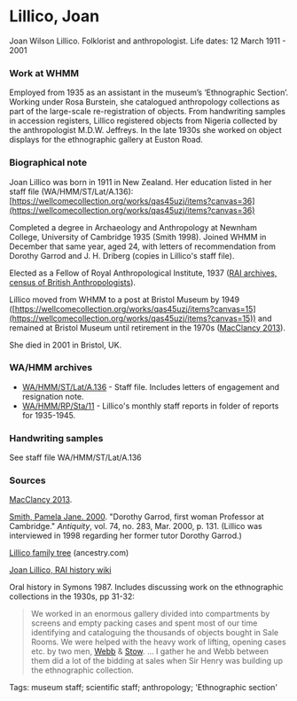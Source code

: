 # Lillico, Joan

Joan Wilson Lillico.  Folklorist and anthropologist.  Life dates: 12 March 1911 - 2001

### Work at WHMM

Employed from 1935 as an assistant in the museum’s ‘Ethnographic Section’. Working under Rosa Burstein, she catalogued anthropology collections as part of the large-scale re-registration of objects. From handwriting samples in accession registers, Lillico registered objects from Nigeria collected by the anthropologist M.D.W. Jeffreys. In the late 1930s she worked on object displays for the ethnographic gallery at Euston Road.

### Biographical note

Joan Lillico was born in 1911 in New Zealand. Her education listed in her staff file (WA/HMM/ST/Lat/A.136): [https://wellcomecollection.org/works/qas45uzj/items?canvas=36](https://wellcomecollection.org/works/qas45uzj/items?canvas=36)

Completed a degree in Archaeology and Anthropology at Newnham College, University of Cambridge 1935 (Smith 1998). Joined WHMM in December that same year, aged 24, with letters of recommendation from Dorothy Garrod and J. H. Driberg (copies in Lillico's staff file).

Elected as a Fellow of Royal Anthropological Institute, 1937 ([RAI archives, census of British Anthropologists](https://www.therai.org.uk/archives-and-manuscripts/archive-contents/census-of-british-anthropologists-a71)).

Lillico moved from WHMM to a post at Bristol Museum by 1949 ([https://wellcomecollection.org/works/qas45uzj/items?canvas=15](https://wellcomecollection.org/works/qas45uzj/items?canvas=15)) and remained at Bristol Museum until retirement in the 1970s ([MacClancy 2013](https://www.theasa.org/publications/asaonline/articles/asaonline\_0108.shtml)).

She died in 2001 in Bristol, UK.

### WA/HMM archives

* [WA/HMM/ST/Lat/A.136](https://wellcomecollection.org/works/qas45uzj)  - Staff file. Includes letters of engagement and resignation note.
* [WA/HMM/RP/Sta/11](https://wellcomecollection.org/works/t7kq8azh/items)  - Lillico's monthly staff reports in folder of reports for 1935-1945.

### Handwriting samples

&#x20;See staff file WA/HMM/ST/Lat/A.136

### Sources

[MacClancy 2013](https://www.theasa.org/publications/asaonline/articles/asaonline\_0108.shtml).

[Smith, Pamela Jane. 2000](https://www.arch.cam.ac.uk/files/dorothy\_garrod\_at\_cambridge.pdf). "Dorothy Garrod, first woman Professor at Cambridge." _Antiquity_, vol. 74, no. 283, Mar. 2000, p. 131.  (Lillico was interviewed in 1998 regarding her former tutor Dorothy Garrod.)

[Lillico family tree](https://www.ancestry.co.uk/genealogy/records/james-hall-lillico-24-4xrthx) (ancestry.com)

[Joan Lillico, RAI history wiki](https://historywiki.therai.org.uk/index.php?title=Joan\_Wilson\_Lillico)

Oral history in Symons 1987. Includes discussing work on the ethnographic collections in the 1930s, pp 31-32:

> We worked in an enormous gallery divided into compartments by screens and empty packing cases and spent most of our time identifying and cataloguing the thousands of objects bought in Sale Rooms. We were helped with the heavy work of lifting, opening cases etc. by two men, [Webb](https://github.com/wellcomecollection/transcribe-wellcome/tree/f72c2b61ac1ad669053741de27081d2c70951534/researching-the-museum-and-library/people/alphabetical/Webb,%20Mr/README.md) & [Stow](https://github.com/wellcomecollection/transcribe-wellcome/tree/f72c2b61ac1ad669053741de27081d2c70951534/researching-the-museum-and-library/people/alphabetical/Stow,%20Harry/README.md). … I gather he and Webb between them did a lot of the bidding at sales when Sir Henry was building up the ethnographic collection.

Tags: museum staff; scientific staff; anthropology; 'Ethnographic section'

